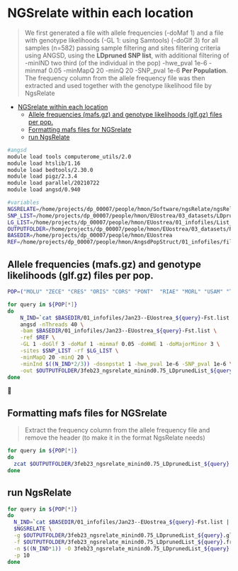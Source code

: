 
NGSrelate within each location
===========

>We first generated a file with allele frequencies (-doMaf 1) and a file with genotype likelihoods (-GL 1: using Samtools) (-doGlf 3) for all samples (n=582) passing sample filtering and sites filtering criteria using ANGSD, using the **LDpruned SNP list**, with additional filtering of -minIND two third (of the individual in the pop) -hwe_pval 1e-6 -minmaf 0.05 -minMapQ 20 -minQ 20 -SNP_pval 1e-6 **Per Population**. The frequency column from the allele frequency file was then extracted and used together with the genotype likelihood file by NgsRelate

- [NGSrelate within each location](#ngsrelate-within-each-location)
  - [Allele frequencies (mafs.gz) and genotype likelihoods (glf.gz) files per pop.](#allele-frequencies-mafsgz-and-genotype-likelihoods-glfgz-files-per-pop)
  - [Formatting mafs files for NGSrelate](#formatting-mafs-files-for-ngsrelate)
  - [run NgsRelate](#run-ngsrelate)


```bash
#angsd
module load tools computerome_utils/2.0
module load htslib/1.16
module load bedtools/2.30.0
module load pigz/2.3.4
module load parallel/20210722
module load angsd/0.940

#variables
NGSRELATE=/home/projects/dp_00007/people/hmon/Software/ngsRelate/ngsRelate
SNP_LIST=/home/projects/dp_00007/people/hmon/EUostrea/03_datasets/LDpruning/LDprunedlist_rightmafs_AllCHRs.min_weight0.5_23jan23
LG_LIST=/home/projects/dp_00007/people/hmon/EUostrea/01_infofiles/List_scaffold_28jan23.txt
OUTPUTFOLDER=/home/projects/dp_00007/people/hmon/EUostrea/03_datasets/Relatedness
BASEDIR=/home/projects/dp_00007/people/hmon/EUostrea
REF=/home/projects/dp_00007/people/hmon/AngsdPopStruct/01_infofiles/fileOegenome10scaffoldC3G.fasta

```

## Allele frequencies (mafs.gz) and genotype likelihoods (glf.gz) files per pop.
```bash
POP=("MOLU" "ZECE" "CRES" "ORIS" "CORS" "PONT"  "RIAE" "MORL" "USAM" "TOLL" "COLN" "BARR" "TRAL" "CLEW" "RYAN" "GREV" "WADD" "NISS" "LOGS" "VENO" "HALS" "THIS" "KALV" "HYPP" "LANG" "BUNN" "DOLV" "HAUG" "HAFR" "INNE" "VAGS" "AGAB" "OSTR")

for query in ${POP[*]}
do
    N_IND=`cat $BASEDIR/01_infofiles/Jan23--EUostrea_${query}-Fst.list | wc -l`
    angsd -nThreads 40 \
    -bam $BASEDIR/01_infofiles/Jan23--EUostrea_${query}-Fst.list \
    -ref $REF \
    -GL 1 -doGlf 3 -doMaf 1 -minmaf 0.05 -doHWE 1 -doMajorMinor 3 \
    -sites $SNP_LIST -rf $LG_LIST \
    -minMapQ 20 -minQ 20 \
    -minInd $((N_IND*2/3)) -dosnpstat 1 -hwe_pval 1e-6 -SNP_pval 1e-6 \
    -out $OUTPUTFOLDER/3feb23_ngsrelate_minind0.75_LDprunedList_${query}
done
```
🤝
## Formatting mafs files for NGSrelate
>Extract the frequency column from the allele frequency file and remove the header (to make it in the format NgsRelate needs)

```bash
for query in ${POP[*]}
do
  zcat $OUTPUTFOLDER/3feb23_ngsrelate_minind0.75_LDprunedList_${query}.mafs.gz | cut -f6 | sed 1d > $OUTPUTFOLDER/3feb23_ngsrelate_minind0.75_LDprunedList_${query}.freq
done
```
## run NgsRelate

```bash
for query in ${POP[*]}
do
  N_IND=`cat $BASEDIR/01_infofiles/Jan23--EUostrea_${query}-Fst.list | wc -l`
  $NGSRELATE \
  -g $OUTPUTFOLDER/3feb23_ngsrelate_minind0.75_LDprunedList_${query}.glf.gz \
  -f $OUTPUTFOLDER/3feb23_ngsrelate_minind0.75_LDprunedList_${query}.freq \
  -n $((N_IND*1)) -O 3feb23_ngsrelate_minind0.75_LDprunedList_${query}.res \
  -p 10
done
```
